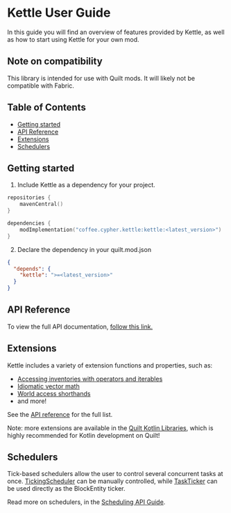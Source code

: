 # Kettle User Guide

In this guide you will find an overview of features provided by Kettle, as well as how to start using Kettle for your
own mod.

## Note on compatibility

This library is intended for use with Quilt mods.
It will likely not be compatible with Fabric.

## Table of Contents

* [Getting started](#getting-started)
* [API Reference](#api-reference)
* [Extensions](#extensions)
* [Schedulers](#schedulers)

## Getting started

1) Include Kettle as a dependency for your project.

```kotlin
repositories {
    mavenCentral()
}

dependencies {
    modImplementation("coffee.cypher.kettle:kettle:<latest_version>")
}
```

2) Declare the dependency in your quilt.mod.json

```json
{
  "depends": {
    "kettle": ">=<latest_version>"
  }
}
```

## API Reference

To view the full API documentation, [follow this link.](reference/index.md)

## Extensions

Kettle includes a variety of extension functions and properties, such as:

* [Accessing inventories with operators and iterables](reference/kettle/coffee.cypher.kettle.inventory/index.md)
* [Idiomatic vector math](reference/kettle/coffee.cypher.kettle.math/index.md)
* [World access shorthands](reference/kettle/coffee.cypher.kettle.world/index.md)
* and more!

See the [API reference](reference/index.md) for the full list.

Note: more extensions are available in the [Quilt Kotlin Libraries](https://github.com/QuiltMC/quilt-kotlin-libraries/),
which is highly recommended for Kotlin development on Quilt!

## Schedulers

Tick-based schedulers allow the user to control several concurrent tasks at once.
[TickingScheduler](reference/kettle/coffee.cypher.kettle.scheduler/-ticking-scheduler/index.md) can be manually
controlled,
while [TaskTicker](build/docs/reference/kettle/coffee.cypher.kettle.tickers.task/-task-ticker/index.md)
can be used directly as the BlockEntity ticker.

Read more on schedulers, in the [Scheduling API Guide](schedulers.md).
